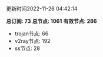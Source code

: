 更新时间2022-11-26 04:42:14

**总订阅: 73**
**总节点: 1061**
**有效节点: 286**
- trojan节点: 66
- v2ray节点: 192
- ss节点: 28
